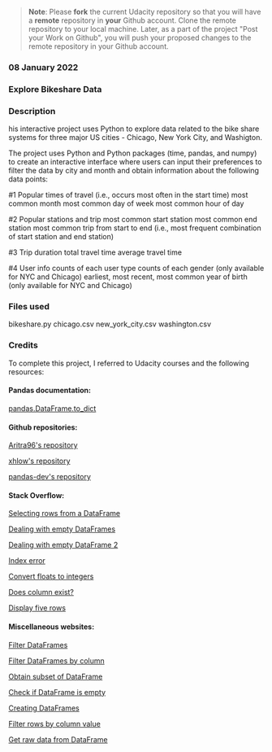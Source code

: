 >**Note**: Please **fork** the current Udacity repository so that you will have a **remote** repository in **your** Github account. Clone the remote repository to your local machine. Later, as a part of the project "Post your Work on Github", you will push your proposed changes to the remote repository in your Github account.

### 08 January 2022
<!-- Include the date you created this project and README file. -->

### Explore Bikeshare Data
<!-- Replace the Project Title -->

### Description
his interactive project uses Python to explore data related to the bike share systems for three major US cities - Chicago, New York City, and Washigton.

The project uses Python and Python packages (time, pandas, and numpy) to create an interactive interface where users can input their preferences to filter the data by city and month and obtain information about the following data points:

#1 Popular times of travel (i.e., occurs most often in the start time)
most common month
most common day of week
most common hour of day

#2 Popular stations and trip
most common start station
most common end station
most common trip from start to end (i.e., most frequent combination of start station and end station)

#3 Trip duration
total travel time
average travel time

#4 User info
counts of each user type
counts of each gender (only available for NYC and Chicago)
earliest, most recent, most common year of birth (only available for NYC and Chicago)

### Files used
bikeshare.py
chicago.csv
new_york_city.csv
washington.csv

### Credits
To complete this project, I referred to Udacity courses and the following resources:

#### Pandas documentation:

[pandas.DataFrame.to_dict](https://pandas.pydata.org/docs/reference/api/pandas.DataFrame.to_dict.html)


#### Github repositories:

[Aritra96's repository](https://github.com/Aritra96/bikeshare-project/blob/master/bikeshare.py)

[xhlow's repository](https://github.com/xhlow/udacity-bikeshare-project/blob/master/bikeshare.py)

[pandas-dev's repository](https://github.com/pandas-dev/pandas/issues/22830)


#### Stack Overflow:

[Selecting rows from a DataFrame](https://stackoverflow.com/questions/17071871/how-do-i-select-rows-from-a-dataframe-based-on-column-values)

[Dealing with empty DataFrames](https://stackoverflow.com/questions/51523674/why-is-my-data-frame-still-empty)

[Dealing with empty DataFrame 2](https://stackoverflow.com/questions/59349714/filtering-a-dataframe-returns-an-empty-dataframe)

[Index error](https://stackoverflow.com/questions/12097033/python-index-error-value-not-in-list-on-indexvalue)

[Convert floats to integers](https://stackoverflow.com/questions/21291259/convert-floats-to-ints-in-pandas)

[Does column exist?](https://stackoverflow.com/questions/24870306/how-to-check-if-a-column-exists-in-pandas)

[Display five rows](https://stackoverflow.com/questions/65480967/how-can-i-display-five-rows-of-data-based-on-user-in-python)


#### Miscellaneous websites:

[Filter DataFrames](https://towardsdatascience.com/8-ways-to-filter-pandas-dataframes-d34ba585c1b8)

[Filter DataFrames by column](https://www.geeksforgeeks.org/ways-to-filter-pandas-dataframe-by-column-values/)

[Obtain subset of DataFrame](https://cmdlinetips.com/2018/02/how-to-subset-pandas-dataframe-based-on-values-of-a-column/)

[Check if DataFrame is empty](https://datascienceparichay.com/article/pandas-check-if-a-dataframe-is-empty/)

[Creating DataFrames](https://www.geeksforgeeks.org/creating-a-dataframe-using-csv-files/)

[Filter rows by column value](https://towardsdatascience.com/how-to-filter-rows-of-a-pandas-dataframe-by-column-value-51996ea621f8)

[Get raw data from DataFrame](https://www.kite.com/python/examples/2645/pandas-get-the-raw-data-from-a-%60dataframe%60-as-a-list-of-rows)
